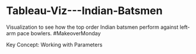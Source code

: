 # Tableau-Viz---Indian-Batsmen
Visualization to see how the top order Indian batsmen perform against left-arm pace bowlers. #MakeoverMonday

Key Concept: Working with Parameters
